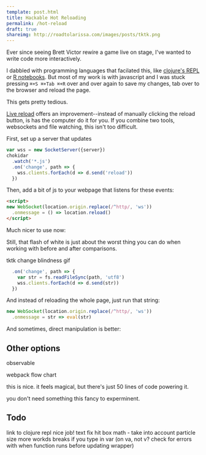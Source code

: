```yaml
---
template: post.html
title: Hackable Hot Reloading
permalink: /hot-reload
draft: true
shareimg: http://roadtolarissa.com/images/posts/tktk.png
---
```


Ever since seeing Brett Victor rewire a game live on stage, I've wanted to write code more interactively. 

<!-- <iframe src="https://player.vimeo.com/video/36579366#t=695s&autoplay=0&background=1" width="720"  frameborder="0" webkitallowfullscreen mozallowfullscreen allowfullscreen></iframe>

<script src="https://code.jquery.com/jquery-3.3.1.slim.min.js" crossorigin=""></script>
<script src="//f.vimeocdn.com/js/froogaloop2.min.js"></script>
<script>
document.querySelector("iframe")
  .setAttribute('height', 410/720*Math.min(innerWidth - 20, 720))

var player = $f($('iframe')[0])
player.addEvent('ready', () => player.api('setVolume', 0))
</script>

 -->
I dabbled with programming languages that facilated this, like [clojure's REPL](https://github.com/bhauman/lein-figwheel) or [R notebooks](https://rmarkdown.rstudio.com/r_notebooks.html). But most of my work is with javascript and I was stuck pressing `⌘+S ⌘+Tab ⌘+R` over and over again to save my changes, tab over to the browser and reload the page.

<div class='editor manual'></div>

This gets pretty tedious.

[Live reload](http://livereload.com/) offers an improvement--instead of manually clicking the reload button, is has the computer do it for you. If you combine two tools, websockets and file watching, this isn't too difficult. 

First, set up a server that updates 

```js
var wss = new SocketServer({server})
chokidar
  .watch('*.js')
  .on('change', path => {
    wss.clients.forEach(d => d.send('reload'))
  })
```

Then, add a bit of js to your webpage that listens for these events:

```html
<script>
new WebSocket(location.origin.replace(/^http/, 'ws'))
  .onmessage = () => location.reload()
</script>
```

Much nicer to use now:

<div class='editor live'></div>

Still, that flash of white is just about the worst thing you can do when working with before and after comparisons. 

tktk change blindness gif


```js
  .on('change', path => {
    var str = fs.readFileSync(path, 'utf8')
    wss.clients.forEach(d => d.send(str))
  })
```

And instead of reloading the whole page, just run that string: 

```js
new WebSocket(location.origin.replace(/^http/, 'ws'))
  .onmessage = str => eval(str)
```

<div class='editor hot'></div>

And sometimes, direct manipulation is better:

<!-- <div class='editor drag'></div> -->


## Other options

observable

webpack flow chart

this is nice. it feels magical, but there's just 50 lines of code powering it.

you don't need something this fancy to experminent.


## Todo

link to clojure repl
nice job! text
fix hit box math - take into account particle size
more workds
breaks if you type in var (on va, not v? check for errors with when function runs before updating wrapper)

<script src="https://cdnjs.cloudflare.com/ajax/libs/codemirror/5.32.0/codemirror.min.js"></script>
<script src="https://cdnjs.cloudflare.com/ajax/libs/codemirror/5.32.0/mode/javascript/javascript.js"></script>
<link rel="stylesheet" href="https://cdnjs.cloudflare.com/ajax/libs/codemirror/5.32.0/codemirror.min.css" />

<link rel="stylesheet" type="text/css" href="style.css">
<script src='../worlds-group-2017/d3_.js'></script>
<script src='../worlds-group-2017/swoopy-drag.js'></script>
<script src='visible-timer.js'></script>
<script src='script.js'></script>
